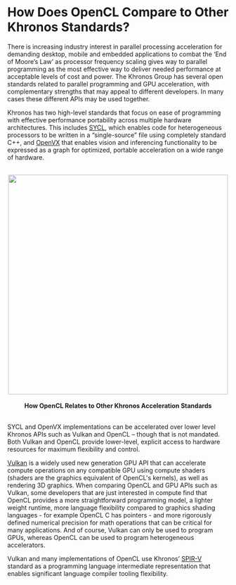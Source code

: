 # How Does OpenCL Compare to Other Khronos Standards?

There is increasing industry interest in parallel processing acceleration for demanding desktop, mobile and embedded applications to combat the ‘End of Moore’s Law’ as processor frequency scaling gives way to parallel programming as the most effective way to deliver needed performance at acceptable levels of cost and power. The Khronos Group has several open standards related to parallel programming and GPU acceleration, with complementary strengths that may appeal to different developers. In many cases these different APIs may be used together.

Khronos has two high-level standards that focus on ease of programming with effective performance portability across multiple hardware architectures. This includes [SYCL](https://www.khronos.org/sycl/), which enables code for heterogeneous processors to be written in a “single-source” file using completely standard C++, and [OpenVX](https://www.khronos.org/openvx/) that enables vision and inferencing functionality to be expressed as a graph for optimized, portable acceleration on a wide range of hardware.

<p align="center">
<br>
<img src="../how_it_compares.jpg" width=500 >
<br> <br>
  <b>How OpenCL Relates to Other Khronos Acceleration Standards</b>
<br> <br>
</p>

SYCL and OpenVX implementations can be accelerated over lower level Khronos APIs such as Vulkan and OpenCL – though that is not mandated. Both Vulkan and OpenCL provide lower-level, explicit access to hardware resources for maximum flexibility and control. 

[Vulkan](https://www.khronos.org/vulkan/) is a widely used new generation GPU API that can accelerate compute operations on any compatible GPU using compute shaders (shaders are the graphics equivalent of OpenCL's kernels), as well as rendering 3D graphics. When comparing OpenCL and GPU APIs such as Vulkan, some developers that are just interested in compute find that OpenCL provides a more straightforward programming model, a lighter weight runtime, more language flexibility compared to graphics shading languages - for example OpenCL C has pointers - and more rigorously defined numerical precision for math operations that can be critical for many applications. And of course, Vulkan can only be used to program GPUs, whereas OpenCL can be used to program heterogeneous accelerators.

Vulkan and many implementations of OpenCL use Khronos’ [SPIR-V](https://www.khronos.org/spir/) standard as a programming language intermediate representation that enables significant language compiler tooling flexibility.

